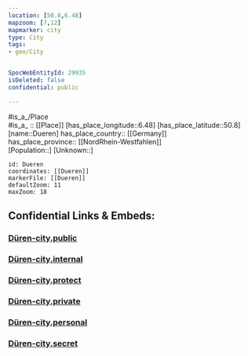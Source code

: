 ```yaml
---
location: [50.8,6.48] 
mapzoom: [7,12] 
mapmarker: city 
type: City
tags:
- geo/City


SpocWebEntityId: 29935
isDeleted: false
confidential: public

---
```

#is_a_/Place  
#is_a_ :: [[Place]] 
[has_place_longitude::6.48] 
[has_place_latitude::50.8] 
[name::Dueren] 
has_place_country:: [[Germany]]  
has_place_province:: [[NordRhein-Westfahlen]]  
[Population::] 
[Unknown::] 


```leaflet
id: Dueren
coordinates: [[Dueren]] 
markerFile: [[Dueren]] 
defaultZoom: 11 
maxZoom: 18
```


## Confidential Links & Embeds: 

### [Düren-city.public](/_public/\Earth\Continent\Europe\Europe~Central\Germany\Germany~West\Nordrhein-Westfalen\counties~NW\Düren\cities~DürenDüren-city.public.md) 

### [Düren-city.internal](/_internal/\Earth\Continent\Europe\Europe~Central\Germany\Germany~West\Nordrhein-Westfalen\counties~NW\Düren\cities~DürenDüren-city.internal.md) 

### [Düren-city.protect](/_protect/\Earth\Continent\Europe\Europe~Central\Germany\Germany~West\Nordrhein-Westfalen\counties~NW\Düren\cities~DürenDüren-city.protect.md) 

### [Düren-city.private](/_private/\Earth\Continent\Europe\Europe~Central\Germany\Germany~West\Nordrhein-Westfalen\counties~NW\Düren\cities~DürenDüren-city.private.md) 

### [Düren-city.personal](/_personal/\Earth\Continent\Europe\Europe~Central\Germany\Germany~West\Nordrhein-Westfalen\counties~NW\Düren\cities~DürenDüren-city.personal.md) 

### [Düren-city.secret](/_secret/\Earth\Continent\Europe\Europe~Central\Germany\Germany~West\Nordrhein-Westfalen\counties~NW\Düren\cities~DürenDüren-city.secret.md)

